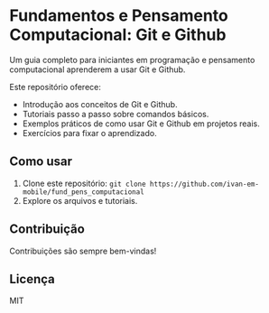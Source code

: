 # Fundamentos e Pensamento Computacional: Git e Github

Um guia completo para iniciantes em programação e pensamento computacional aprenderem a usar Git e Github.

Este repositório oferece:

* Introdução aos conceitos de Git e Github.
* Tutoriais passo a passo sobre comandos básicos.
* Exemplos práticos de como usar Git e Github em projetos reais.
* Exercícios para fixar o aprendizado.

## Como usar

1. Clone este repositório: `git clone https://github.com/ivan-em-mobile/fund_pens_computacional`
2. Explore os arquivos e tutoriais.

## Contribuição

Contribuições são sempre bem-vindas!

## Licença

MIT
